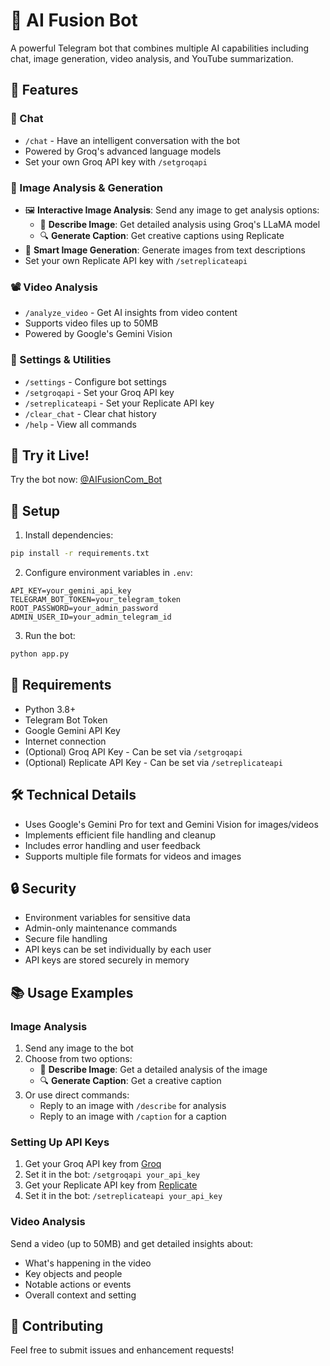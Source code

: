# 🤖 AI Fusion Bot

A powerful Telegram bot that combines multiple AI capabilities including chat, image generation, video analysis, and YouTube summarization.

## 🌟 Features

### 💬 Chat
- `/chat` - Have an intelligent conversation with the bot
- Powered by Groq's advanced language models
- Set your own Groq API key with `/setgroqapi`

### 🎨 Image Analysis & Generation
- 🖼️ **Interactive Image Analysis**: Send any image to get analysis options:
  - 📝 **Describe Image**: Get detailed analysis using Groq's LLaMA model
  - 🔍 **Generate Caption**: Get creative captions using Replicate
- 🎨 **Smart Image Generation**: Generate images from text descriptions
- Set your own Replicate API key with `/setreplicateapi`

### 📽️ Video Analysis
- `/analyze_video` - Get AI insights from video content
- Supports video files up to 50MB
- Powered by Google's Gemini Vision

### 🔧 Settings & Utilities
- `/settings` - Configure bot settings
- `/setgroqapi` - Set your Groq API key
- `/setreplicateapi` - Set your Replicate API key
- `/clear_chat` - Clear chat history
- `/help` - View all commands

## 🚀 Try it Live!
Try the bot now: [@AIFusionCom_Bot](https://t.me/AIFusionCom_Bot)

## 🚀 Setup

1. Install dependencies:
```bash
pip install -r requirements.txt
```

2. Configure environment variables in `.env`:
```env
API_KEY=your_gemini_api_key
TELEGRAM_BOT_TOKEN=your_telegram_token
ROOT_PASSWORD=your_admin_password
ADMIN_USER_ID=your_admin_telegram_id
```

3. Run the bot:
```bash
python app.py
```

## 📝 Requirements

- Python 3.8+
- Telegram Bot Token
- Google Gemini API Key
- Internet connection
- (Optional) Groq API Key - Can be set via `/setgroqapi`
- (Optional) Replicate API Key - Can be set via `/setreplicateapi`

## 🛠️ Technical Details

- Uses Google's Gemini Pro for text and Gemini Vision for images/videos
- Implements efficient file handling and cleanup
- Includes error handling and user feedback
- Supports multiple file formats for videos and images

## 🔒 Security

- Environment variables for sensitive data
- Admin-only maintenance commands
- Secure file handling
- API keys can be set individually by each user
- API keys are stored securely in memory

## 📚 Usage Examples

### Image Analysis
1. Send any image to the bot
2. Choose from two options:
   - 📝 **Describe Image**: Get a detailed analysis of the image
   - 🔍 **Generate Caption**: Get a creative caption
3. Or use direct commands:
   - Reply to an image with `/describe` for analysis
   - Reply to an image with `/caption` for a caption

### Setting Up API Keys
1. Get your Groq API key from [Groq](https://groq.com)
2. Set it in the bot: `/setgroqapi your_api_key`
3. Get your Replicate API key from [Replicate](https://replicate.com)
4. Set it in the bot: `/setreplicateapi your_api_key`

### Video Analysis
Send a video (up to 50MB) and get detailed insights about:
- What's happening in the video
- Key objects and people
- Notable actions or events
- Overall context and setting

## 🤝 Contributing

Feel free to submit issues and enhancement requests!
